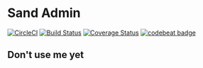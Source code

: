 # Sand Admin

[![CircleCI](https://circleci.com/gh/sand-angel/sand-admin.svg?style=svg)](https://circleci.com/gh/sand-angel/sand-admin) [![Build Status](https://travis-ci.org/sand-angel/sand-admin.svg?branch=master)](https://travis-ci.org/sand-angel/sand-admin) [![Coverage Status](https://coveralls.io/repos/github/sand-angel/sand-admin/badge.svg?branch=master)](https://coveralls.io/github/sand-angel/sand-admin?branch=master) [![codebeat badge](https://codebeat.co/badges/65e85e86-3781-4615-bb6c-2c5bc93ce125)](https://codebeat.co/projects/github-com-sand-angel-sand-admin-master)

## Don't use me yet
